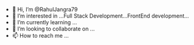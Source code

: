 - 👋 Hi, I’m @RahulJangra79
- 👀 I’m interested in ...Full Stack Development...FrontEnd development...
- 🌱 I’m currently learning ...
- 💞️ I’m looking to collaborate on ...
- 📫 How to reach me ...
